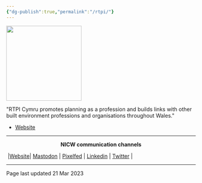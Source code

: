 ```yaml
---
{"dg-publish":true,"permalink":"/rtpi/"}
---
```



<img src="https://www.rtpi.org.uk/media/1951/rtpi-ctp-logo-screen.jpg" height="200">

"RTPI Cymru promotes planning as a profession and builds links with other built environment professions and organisations throughout Wales."

- [Website](https://www.rtpi.org.uk/find-your-rtpi/rtpi-nations/rtpi-cymru/) 


***
<p style="text-align: center;font-weight:bold";>NICW communication channels</p>

󠁧 |[Website](https://nationalinfrastructurecommission.wales)| [Mastodon](https://toot.wales/@NICW) | [Pixelfed](https://pix.toot.wales/NICW) | [Linkedin](https://www.linkedin.com/company/26268509/) | [Twitter](https://twitter.com/InfraCommCymru) |
***
Page last updated 21 Mar 2023